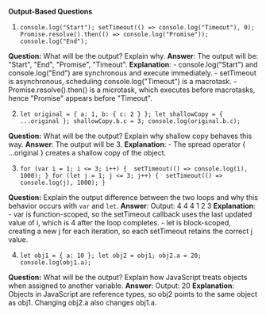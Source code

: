 **Output-Based Questions**

1. `console.log("Start");
    setTimeout(() => console.log("Timeout"), 0);
    Promise.resolve().then(() => console.log("Promise"));
    console.log("End");`
    
**Question:** What will be the output? Explain why.
    **Answer**:
        The output will be: "Start", "End", "Promise", "Timeout".
        **Explanation**:
           - console.log("Start") and console.log("End") are synchronous and execute immediately.
           - setTimeout is asynchronous, scheduling console.log("Timeout") is a macrotask.
           - Promise.resolve().then() is a microtask, which executes before macrotasks, hence "Promise" appears before "Timeout".


    
2. `let original = { a: 1, b: { c: 2 } };
    let shallowCopy = { ...original };
    shallowCopy.b.c = 3;
    console.log(original.b.c);`
    
 **Question:** What will be the output? Explain why shallow copy behaves this way.
    **Answer**:
        The output will be 3.
        **Explanation**:
        - The spread operator { ...original } creates a shallow copy of the object.
        
    
3.  `for (var i = 1; i <= 3; i++) { 
    setTimeout(() => console.log(i), 1000);
    }
    for (let j = 1; j <= 3; j++) { 
        setTimeout(() => console.log(j), 1000);
    }`
    
 **Question:** Explain the output difference between the two loops and why this behavior occurs with `var` and `let`.
  **Answer**:
    Output:
        4
        4
        4
        1
        2
        3
    **Explanation**:
       - var is function-scoped, so the setTimeout callback uses the last updated value of i, which is 4 after the loop completes.
       - let is block-scoped, creating a new j for each iteration, so each setTimeout retains the correct j value.

    
4. `let obj1 = { a: 10 };
    let obj2 = obj1;
    obj2.a = 20;
    console.log(obj1.a);`
    
**Question:** What will be the output? Explain how JavaScript treats objects when assigned to another variable.
**Answer**:
        Output: 20
        **Explanation**:
            Objects in JavaScript are reference types, so obj2 points to the same object as obj1. Changing obj2.a also changes obj1.a.


